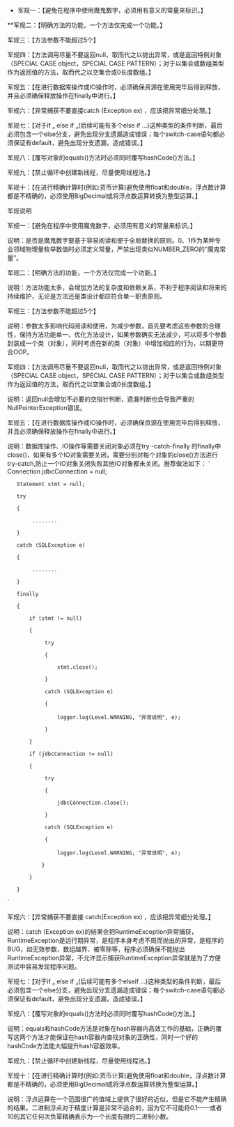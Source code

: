 

* 军规一：【避免在程序中使用魔鬼数字，必须用有意义的常量来标识。】

**军规二：【明确方法的功能，一个方法仅完成一个功能。】

军规三：【方法参数不能超过5个】

军规四：【方法调用尽量不要返回null，取而代之以抛出异常，或是返回特例对象（SPECIAL CASE object，SPECIAL CASE PATTERN）；对于以集合或数组类型作为返回值的方法，取而代之以空集合或0长度数组。】

军规五：【在进行数据库操作或IO操作时，必须确保资源在使用完毕后得到释放，并且必须确保释放操作在finally中进行。】

军规六：【异常捕获不要直接catch (Exception ex) ，应该把异常细分处理。】

军规七：【对于if „ else if „(后续可能有多个else if …)这种类型的条件判断，最后必须包含一个else分支，避免出现分支遗漏造成错误；每个switch-case语句都必须保证有default，避免出现分支遗漏，造成错误。】

军规八：【覆写对象的equals()方法时必须同时覆写hashCode()方法。】

军规九：【禁止循环中创建新线程，尽量使用线程池。】

军规十：【在进行精确计算时(例如:货币计算)避免使用float和double，浮点数计算都是不精确的，必须使用BigDecimal或将浮点数运算转换为整型运算。】

 

军规说明

军规一：【避免在程序中使用魔鬼数字，必须用有意义的常量来标识。】

说明：是否是魔鬼数字要基于容易阅读和便于全局替换的原则。0、1作为某种专业领域物理量枚举数值时必须定义常量，严禁出现类似NUMBER_ZERO的“魔鬼常量”。

 

军规二：【明确方法的功能，一个方法仅完成一个功能。】

说明：方法功能太多，会增加方法的复杂度和依赖关系，不利于程序阅读和将来的持续维护，无论是方法还是类设计都应符合单一职责原则。

 

军规三：【方法参数不能超过5个】

说明：参数太多影响代码阅读和使用，为减少参数，首先要考虑这些参数的合理性，保持方法功能单一、优化方法设计，如果参数确实无法减少，可以将多个参数封装成一个类（对象），同时考虑在新的类（对象）中增加相应的行为，以期更符合OOP。

 

军规四：【方法调用尽量不要返回null，取而代之以抛出异常，或是返回特例对象（SPECIAL CASE object，SPECIAL CASE PATTERN）；对于以集合或数组类型作为返回值的方法，取而代之以空集合或0长度数组。】

说明：返回null会增加不必要的空指针判断，遗漏判断也会导致严重的NullPointerException错误。

 

军规五：【在进行数据库操作或IO操作时，必须确保资源在使用完毕后得到释放，并且必须确保释放操作在finally中进行。】

说明：数据库操作、IO操作等需要关闭对象必须在try -catch-finally 的finally中close()，如果有多个IO对象需要关闭，需要分别对每个对象的close()方法进行try-catch,防止一个IO对象关闭失败其他IO对象都未关闭。推荐做法如下：
`
       Connection jdbcConnection = null;

       Statement stmt = null;

       try

       {

            ........

       }

       catch (SQLException e)

       {

            ........

       }

       finally

       {

           if (stmt != null)

           {

                try

                {

                    stmt.close();

                }

                catch (SQLException e)

                {

                    logger.log(Level.WARNING, "异常说明", e);

                }

           }

           if (jdbcConnection != null)

           {

                try

                {

                    jdbcConnection.close();

                }

                catch (SQLException e)

                {

                    logger.log(Level.WARNING, "异常说明", e);

               }

           }

       }

 `

军规六：【异常捕获不要直接 catch(Exception ex) ，应该把异常细分处理。】

说明：catch (Exception ex)的结果会把RuntimeException异常捕获，RuntimeException是运行期异常，是程序本身考虑不周而抛出的异常，是程序的BUG，如无效参数、数组越界、被零除等，程序必须确保不能抛出RuntimeException异常，不允许显示捕获RuntimeException异常就是为了方便测试中容易发现程序问题。

 

军规七：【对于if „ else if „(后续可能有多个elseif …)这种类型的条件判断，最后必须包含一个else分支，避免出现分支遗漏造成错误；每个switch-case语句都必须保证有default，避免出现分支遗漏，造成错误。】

 

军规八：【覆写对象的equals()方法时必须同时覆写hashCode()方法。】

说明：equals和hashCode方法是对象在hash容器内高效工作的基础，正确的覆写这两个方法才能保证在hash容器内查找对象的正确性，同时一个好的hashCode方法能大幅提升hash容器效率。

 

军规九：【禁止循环中创建新线程，尽量使用线程池。】

 

军规十：【在进行精确计算时(例如:货币计算)避免使用float和double，浮点数计算都是不精确的，必须使用BigDecimal或将浮点数运算转换为整型运算。】

说明：浮点运算在一个范围很广的值域上提供了很好的近似，但是它不能产生精确的结果。二进制浮点对于精度计算是非常不适合的，因为它不可能将0.1——或者10的其它任何次负幂精确表示为一个长度有限的二进制小数。
